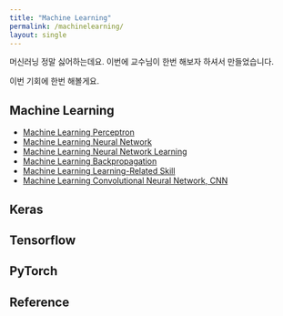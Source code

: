 ```yaml
---
title: "Machine Learning"
permalink: /machinelearning/
layout: single
---
```


머신러닝 정말 싫어하는데요. 이번에 교수님이 한번 해보자 하셔서 만들었습니다.

이번 기회에 한번 해볼게요.

## Machine Learning

* [Machine Learning Perceptron](/machinelearning-perceptronintro)
* [Machine Learning Neural Network](/machinelearning-neuralnetwork)
* [Machine Learning Neural Network Learning](/machinelearning-neuralnetworklearn)
* [Machine Learning Backpropagation](/machinelearning-backpropagation)
* [Machine Learning Learning-Related Skill](/machinelearning-learningskill)
* [Machine Learning Convolutional Neural Network, CNN](/machinelearning-convolutionalnuralnetwork)

## Keras

## Tensorflow

## PyTorch


## Reference
